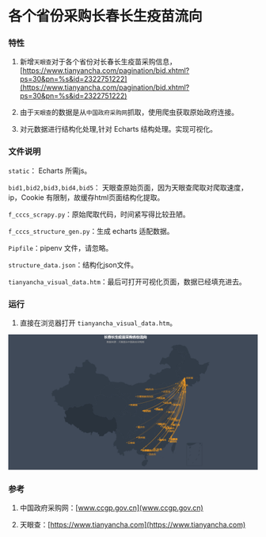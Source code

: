 # 各个省份采购长春长生疫苗流向

### 特性

1. 新增`天眼查`对于各个省份对长春长生疫苗采购信息，[https://www.tianyancha.com/pagination/bid.xhtml?ps=30&pn=%s&id=2322751222](https://www.tianyancha.com/pagination/bid.xhtml?ps=30&pn=%s&id=2322751222)

2. 由于`天眼查`的数据是从`中国政府采购网`抓取，使用爬虫获取原始政府连接。

3. 对元数据进行结构化处理,针对 Echarts 结构处理。实现可视化。

### 文件说明

`static`： Echarts 所需js。

`bid1,bid2,bid3,bid4,bid5`： 天眼查原始页面，因为天眼查爬取对爬取速度，ip，Cookie 有限制，故缓存html页面结构化提取。

`f_cccs_scrapy.py`：原始爬取代码，时间紧写得比较丑陋。

`f_cccs_structure_gen.py`：生成 echarts 适配数据。

`Pipfile`：pipenv 文件，请忽略。

`structure_data.json`：结构化json文件。

`tianyancha_visual_data.htm`：最后可打开可视化页面，数据已经填充进去。

### 运行

1. 直接在浏览器打开 `tianyancha_visual_data.htm`。

![img](static/645047D0-2B00-47fb-84F5-2CF03F221D54.png)

### 参考

1. 中国政府采购网：[www.ccgp.gov.cn](www.ccgp.gov.cn)

2. 天眼查：[https://www.tianyancha.com](https://www.tianyancha.com)